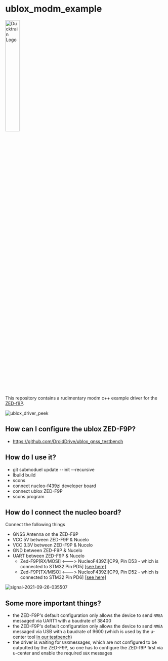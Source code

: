 # ublox_modm_example

<img src="https://user-images.githubusercontent.com/6985609/135155455-ffbb4192-b8ed-4b80-9888-1144ac22c469.png" alt="Ducktrain Logo" width="30%" >


This repository contains a rudimentary modm c++ example driver for the [ZED-f9P](https://www.u-blox.com/en/product/zed-f9p-module?lang=de). 

![ublox_driver_peek](https://user-images.githubusercontent.com/6985609/134790534-1ea24d6a-eed3-4e99-8994-11ff50ff4aa8.gif)


## How can I configure the ublox ZED-F9P?

* https://github.com/DroidDrive/ublox_gnss_testbench

## How do I use it?

* git submoduel update --init --recursive
* lbuild build
* scons
* connect nucleo-f439zi developer board
* connect ublox ZED-F9P 
* scons program

## How do I connect the nucleo board?

Connect the following things

* GNSS Antenna on the ZED-F9P
* VCC 5V between ZED-F9P & Nucelo
* VCC 3.3V between ZED-F9P & Nucelo
* GND between ZED-F9P & Nucelo
* UART between ZED-F9P & Nucelo
  * Zed-F9P[RX/MOSI] <---> NucleoF439Zi[CP9, Pin D53 - which is connected to STM32 Pin PD5] [[see here]](https://www.st.com/resource/en/user_manual/dm00244518-stm32-nucleo144-boards-mb1137-stmicroelectronics.pdf)
  * Zed-F9P[TX/MISO] <---> NucleoF439Zi[CP9, Pin D52 - which is connected to STM32 Pin PD6] [[see here]](https://www.st.com/resource/en/user_manual/dm00244518-stm32-nucleo144-boards-mb1137-stmicroelectronics.pdf)

![signal-2021-09-26-035507](https://user-images.githubusercontent.com/6985609/134790522-273adc4a-45ad-4829-bf65-e784d7de6ffb.jpeg)

## Some more important things?

* the ZED-F9P's default configuration only allows the device to send `NMEA` messaged via UART1 with a baudrate of 38400
* the ZED-F9P's default configuration only allows the device to send `NMEA` messaged via USB with a baudrate of 9600 (which is used by the u-center tool [in our testbench](https://github.com/DroidDrive/ublox_gnss_testbench))
* the driver is waiting for `UBX`messages, which are not configured to be outputted by the ZED-F9P, so one has to configure the ZED-f9P first via u-center and enable the required `UBX` messages

